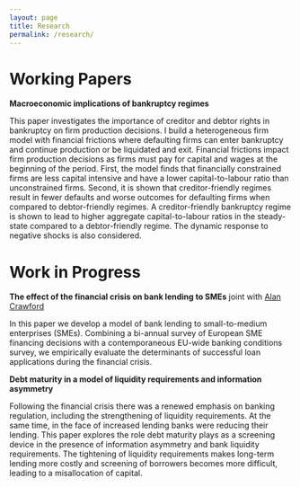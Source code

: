 ```yaml
---
layout: page
title: Research
permalink: /research/
---
```


# Working Papers

**Macroeconomic implications of bankruptcy regimes**

This paper investigates the importance of creditor and debtor rights in bankruptcy on firm production decisions. I build a heterogeneous firm model with financial frictions where defaulting firms can enter bankruptcy and continue production or be liquidated and exit. Financial frictions impact firm production decisions as firms must pay for capital and wages at the beginning of the period. First, the model finds that financially constrained firms are less capital intensive and have a lower capital-to-labour ratio than unconstrained firms. Second, it is shown that creditor-friendly regimes result in fewer defaults and worse outcomes for defaulting firms when compared to debtor-friendly regimes. A creditor-friendly bankruptcy regime is shown to lead to higher aggregate capital-to-labour ratios in the steady-state compared to a debtor-friendly regime. The dynamic response to negative shocks is also considered.

# Work in Progress

**The effect of the financial crisis on bank lending to SMEs** joint with [Alan Crawford](https://alancrawford.github.io/)

In this paper we develop a model of bank lending to small-to-medium enterprises (SMEs). Combining a bi-annual survey of European SME financing decisions with a contemporaneous EU-wide banking conditions survey, we empirically evaluate the determinants of successful loan applications during the financial crisis.

**Debt maturity in a model of liquidity requirements and information asymmetry**

Following the financial crisis there was a renewed emphasis on banking regulation, including the strengthening of liquidity requirements. At the same time, in the face of increased lending banks were reducing their lending. This paper explores the role debt maturity plays as a screening device in the presence of information asymmetry and bank liquidity requirements. The tightening of liquidity requirements makes long-term lending more costly and screening of borrowers becomes more difficult, leading to a misallocation of capital.
